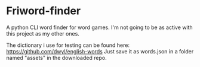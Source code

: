 # Friword-finder
A python CLI word finder for word games. I'm not going to be as active with this project as my other ones.

The dictionary i use for testing can be found here: https://github.com/dwyl/english-words Just save it as words.json in a folder named "assets" in the downloaded repo.
